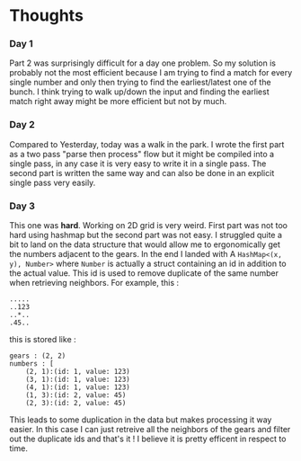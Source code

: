 # Thoughts

### Day 1
Part 2 was surprisingly difficult for a day one problem. So my solution is probably not the most efficient because I am 
trying to find a match for every single number and only then trying to find the earliest/latest one of the bunch.
I think trying to walk up/down the input and finding the earliest match right away might be more efficient but not by much.

### Day 2
Compared to Yesterday, today was a walk in the park. I wrote the first part as a two pass "parse then process" flow but it 
might be compiled into a single pass, in any case it is very easy to write it in a single pass.
The second part is written the same way and can also be done in an explicit single pass very easily.

### Day 3
This one was __hard__. Working on 2D grid is very weird. First part was not too hard using hashmap but the second part was
not easy. I struggled quite a bit to land on the data structure that would allow me to ergonomically get the numbers adjacent
to the gears. In the end I landed with A `HashMap<(x, y), Number>` where `Number` is actually a struct containing an id in addition
to the actual value. This id is used to remove duplicate of the same number when retrieving neighbors. For example, this :
```
.....
..123
..*..
.45..
```
this is stored like :
```
gears : (2, 2)
numbers : [
    (2, 1):(id: 1, value: 123)
    (3, 1):(id: 1, value: 123)
    (4, 1):(id: 1, value: 123)
    (1, 3):(id: 2, value: 45)
    (2, 3):(id: 2, value: 45)
```

This leads to some duplication in the data but makes processing it way easier. In this case I can just retreive all the neighbors 
of the gears and filter out the duplicate ids and that's it ! I believe it is pretty efficent in respect to time.

